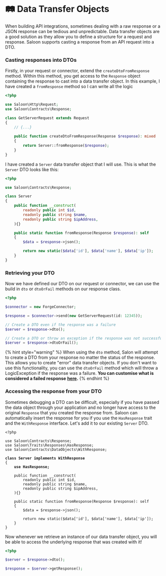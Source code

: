 # 🛤 Data Transfer Objects

When building API integrations, sometimes dealing with a raw response or a JSON response can be tedious and unpredictable. Data transfer objects are a good solution as they allow you to define a structure for a request and response. Saloon supports casting a response from an API request into a DTO.

### Casting responses into DTOs

Firstly, in your request or connector, extend the `createDtoFromResponse` method. Within this method, you get access to the `Response` object containing the response to cast into a data transfer object. In this example, I have created a `fromResponse` method so I can write all the logic&#x20;

```php
<?php

use Saloon\Http\Request;
use Saloon\Contracts\Response;

class GetServerRequest extends Request
{
    // {...}
    
    public function createDtoFromResponse(Response $response): mixed
    {
        return Server::fromResponse($response);
    }
}
```

I have created a `Server` data transfer object that I will use. This is what the `Server` DTO looks like this:

```php
<?php

use Saloon\Contracts\Response;

class Server
{
    public function __construct(
        readonly public int $id,
        readonly public string $name,
        readonly public string $ipAddress,
    ){}

    public static function fromResponse(Response $response): self
    {
        $data = $response->json();

        return new static($data['id'], $data['name'], $data['ip']);
    }
}
```

### Retrieving your DTO

Now we have defined our DTO on our request or connector, we can use the build in `dto` or `dtoOrFail` methods on our response class.

```php
<?php

$connector = new ForgeConnector;

$response = $connector->send(new GetServerRequest(id: 12345));

// Create a DTO even if the response was a failure
$server = $response->dto();

// Create a DTO or throw an exception if the response was not successful
$server = $response->dtoOrFail();
```

{% hint style="warning" %}
When using the `dto` method, Salon will attempt to create a DTO from your response no matter the status of the response. This allows you to create "error" data transfer objects. If you don't want to use this functionality, you can use the `dtoOrFail` method which will throw a LogicException if the response was a failure. **You can customise what is considered a failed response** [**here**](../the-basics/handling-failures.md)**.**
{% endhint %}

### Accessing the response from your DTO

Sometimes debugging a DTO can be difficult, especially if you have passed the data object through your application and no longer have access to the original `Response` that you created the response from. Saloon can automatically insert the response for you if you use the `HasResponse` trait and the `WithResponse` interface. Let's add it to our existing `Server` DTO.

<pre class="language-php"><code class="lang-php">&#x3C;?php

use Saloon\Contracts\Response;
use Saloon\Traits\Responses\HasResponse;
use Saloon\Contracts\DataObjects\WithResponse;

<strong>class Server implements WithResponse
</strong>{
<strong>    use HasResponse;
</strong>
    public function __construct(
        readonly public int $id,
        readonly public string $name,
        readonly public string $ipAddress,
    ){}

    public static function fromResponse(Response $response): self
    {
        $data = $response->json();

        return new static($data['id'], $data['name'], $data['ip']);
    }
}
</code></pre>

Now whenever we retrieve an instance of our data transfer object, you will be able to access the underlying response that was created with it!

```php
<?php

$server = $response->dto();

$response = $server->getResponse();
```
